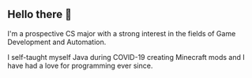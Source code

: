 ## Hello there 👋

I'm a prospective CS major with a strong interest in the fields of Game Development and Automation. 

I self-taught myself Java during COVID-19 creating Minecraft mods and I have had a love for programming ever since.

